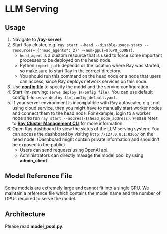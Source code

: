 # LLM Serving

## Usage

1. Navigate to **/ray-serve/**.
1. Start Ray cluster, e.g. `ray start --head --disable-usage-stats --resources='{"head_agents": 2}' --num-gpus=$(GPU_COUNT)`.  
    - `head_agent` is a custom resource that is used to force some important processes to be deployed on the head node.
    - Python `import_path` depends on the location where Ray was started, so make sure to start Ray in the correct directory.
    - You should run this command on the head node or a node that users can access, since Ray deploys network services on this node.
1. Use [**config file**](https://docs.ray.io/en/latest/serve/production-guide/config.html#serve-in-production-config-file) to specify the model and the serving configuration.
1. Start llm-serving: `serve deploy $(config file)`. You can use default config file: `serve deploy llm_config_default.yaml`.
1. If your server environment is incompatible with Ray autoscaler, e.g., not using cloud service, then you might have to manually start worker nodes and connect them to the head node. For example, login to a worker node and run `ray start --address=$(head_node_address)`. Please refer to [**Ray Cluster Management CLI**](https://docs.ray.io/en/latest/cluster/cli.html) for more information.
1. Open Ray dashboard to view the status of the LLM serving system. You can access the dashboard by visiting `http://127.0.0.1:8265/` on the head node. (Dashboard might contain private information and shouldn't be exposed to the public)
    - Users can send requests using OpenAI api.
    - Administrators can directly manage the model pool by using **admin_client**.

## Model Reference File

Some models are extremely large and cannot fit into a single GPU. We maintain a reference file which contains the model name and the number of GPUs required to serve the model.

## Architecture

Please read **model_pool.py**.
